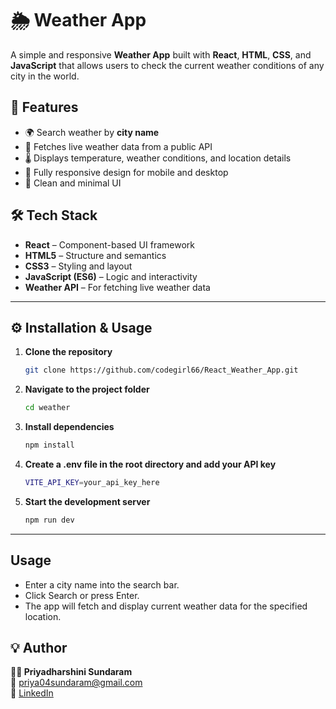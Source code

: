 # 🌦️ Weather App

A simple and responsive **Weather App** built with **React**, **HTML**, **CSS**, and **JavaScript** that allows users to check the current weather conditions of any city in the world.



## 🚀 Features

- 🌍 Search weather by **city name**  
- 📡 Fetches live weather data from a public API  
- 🌡 Displays temperature, weather conditions, and location details  
- 📱 Fully responsive design for mobile and desktop  
- 🎨 Clean and minimal UI  


## 🛠 Tech Stack

- **React** – Component-based UI framework  
- **HTML5** – Structure and semantics  
- **CSS3** – Styling and layout  
- **JavaScript (ES6)** – Logic and interactivity  
- **Weather API** – For fetching live weather data  

---

## ⚙️ Installation & Usage

1. **Clone the repository**
   ```bash
   git clone https://github.com/codegirl66/React_Weather_App.git
   
2. **Navigate to the project folder**
   ```bash
   cd weather

3. **Install dependencies**
   ```bash
   npm install

4. **Create a .env file in the root directory and add your API key**
   ```bash
   VITE_API_KEY=your_api_key_here

5. **Start the development server**
   ```bash
   npm run dev

--- 

## Usage

 - Enter a city name into the search bar.
 - Click Search or press Enter.
 - The app will fetch and display current weather data for the specified location.


## 💡 Author
**👩‍💻 Priyadharshini Sundaram**  
📧 [priya04sundaram@gmail.com](mailto:priya04sundaram@gmail.com)  
🔗 [LinkedIn](https://linkedin.com/in/priya-dharshini-s-9a5b32292)
 

